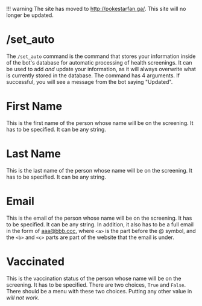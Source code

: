 !!! warning
    The site has moved to http://pokestarfan.ga/. This site will no longer be updated.

# /set_auto

The `/set_auto` command is the command that stores your information
inside of the bot's database for automatic processing of health
screenings. It can be used to add *and* update your information, as it
will always overwrite what is currently stored in the database. The
command has 4 arguments. If successful, you will see a message from the
bot saying "Updated".

# First Name

This is the first name of the person whose name will be on the
screening. It has to be specified. It can be any string.

# Last Name

This is the last name of the person whose name will be on the screening.
It has to be specified. It can be any string.

# Email

This is the email of the person whose name will be on the screening. It
has to be specified. It can be any string. In addition, it also has to
be a full email in the form of aaa@bbb.ccc, where `<a>` is the part
before the @ symbol, and the `<b>` and `<c>` parts are part of the website
that the email is under.

# Vaccinated

This is the vaccination status of the person whose name will be on the
screening. It has to be specified. There are two choices, `True` and
`False`. There should be a menu with these two choices. Putting any
other value in *will not work*.
